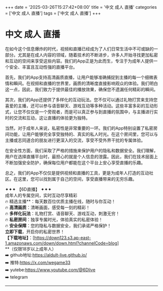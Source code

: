 +++
date = '2025-03-26T15:27:42+08:00'
title = '中文 成人 直播'
categories = ['中文 成人 直播']
tags = ['中文 成人 直播']
+++

# 中文 成人 直播

在如今这个信息爆炸的时代，视频和直播已经成为了人们日常生活中不可或缺的一部分。尤其是在成人内容的领域，随着技术的不断进步，许多人开始寻找更加私密和互动的空间来享受这些内容。我们的App正是为此而生，专注于为成年人提供一个安全、丰富且互动性强的直播平台。

首先，我们的App支持高清画质直播，让用户能够准确捕捉到主播的每一个细微表情和瞬间。在视频和直播的世界里，画质的清晰度直接影响观众的体验。我们明白这一点，因此，我们致力于提供最佳的播放效果，确保您不遗漏任何精彩的瞬间。

其次，我们的App还提供了多样化的互动玩法。您不仅可以通过礼物打赏来支持您喜爱的主播，还可以参与语音聊天、游戏互动等多种活动。这些丰富多彩的互动形式，让您不仅仅是一个旁观者，而是可以真正参与到直播的氛围中，与主播进行实时的交流和互动，这让直播的体验更为独特。

当然，对于成年人来说，私密性是非常重要的一环。我们的App特别设置了私密房间功能，让用户能够完全享受独特的、真实的私人时光。在这个房间里，您可以与主播或志同道合的朋友进行更深入的交流，享受不受外界干扰的专属体验。

在安全性方面，我们采取了严格的措施来保护用户的隐私和数据安全。我们理解，用户在选择直播平台时，最担心的就是个人信息的泄露。因此，我们在技术层面上不断加强安全防护，确保每位用户都能在这个平台上安心享受直播的乐趣。

总之，我们的App不仅仅是提供视频和直播的工具，更是为成年人打造的互动社区。在这里，您可以找到属于自己的空间，享受直播带来的无穷乐趣。

✦✦✦ 【6D直播】 ✦✦✦  
成年人的专属空间，实时互动尽享精彩  
🔥 精选主播**：每天数百位优质主播在线，随时与你互动！  
🔥 **高清画质**：清晰画面，感受每一刻的精彩！  
🔥 **多样化玩法**：礼物打赏、语音聊天、游戏互动，刺激无穷！  
🔥 **私密房间**：独享专属时光，体验真实的私密体验！  
🔥 **安全保障**：您的隐私与数据安全，我们承诺严格保护！  
**立即下载**，开启你的私密世界！  
**【下载地址】**：[https://down123.s3.ap-east-1.amazonaws.com/down/down.html?channelCode=blog]  
**（仅限18岁以上成年人）  
➡️ github地址:https://aldult-live.github.io/  
➡️ 推特:https://x.com/wegame33  
➡️ yutebe:https://www.youtube.com/@6Dlive  
➡️ telegram

---
